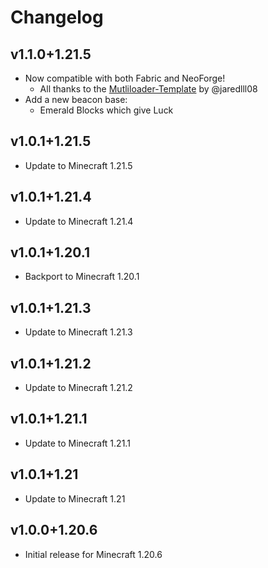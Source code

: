 # Changelog

## v1.1.0+1.21.5
- Now compatible with both Fabric and NeoForge!
    - All thanks to the [Mutliloader-Template](https://github.com/jaredlll08/MultiLoader-Template) by @jaredlll08
- Add a new beacon base:
    - Emerald Blocks which give Luck

## v1.0.1+1.21.5
- Update to Minecraft 1.21.5

## v1.0.1+1.21.4
- Update to Minecraft 1.21.4

## v1.0.1+1.20.1
- Backport to Minecraft 1.20.1

## v1.0.1+1.21.3
- Update to Minecraft 1.21.3

## v1.0.1+1.21.2
- Update to Minecraft 1.21.2

## v1.0.1+1.21.1
- Update to Minecraft 1.21.1

## v1.0.1+1.21
- Update to Minecraft 1.21

## v1.0.0+1.20.6
- Initial release for Minecraft 1.20.6
